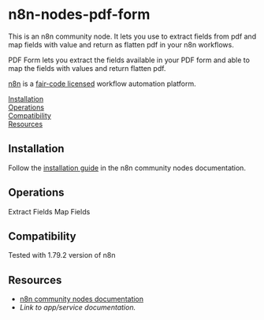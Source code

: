 # n8n-nodes-pdf-form

This is an n8n community node. It lets you use to extract fields from pdf and map fields with value and return as flatten pdf in your n8n workflows.

PDF Form lets you extract the fields available in your PDF form and able to map the fields with values and return flatten pdf.

[n8n](https://n8n.io/) is a [fair-code licensed](https://docs.n8n.io/reference/license/) workflow automation platform.

[Installation](#installation)  
[Operations](#operations)  
[Compatibility](#compatibility)  
[Resources](#resources)  

## Installation

Follow the [installation guide](https://docs.n8n.io/integrations/community-nodes/installation/) in the n8n community nodes documentation.

## Operations

Extract Fields
Map Fields

## Compatibility

Tested with 1.79.2 version of n8n

## Resources

* [n8n community nodes documentation](https://docs.n8n.io/integrations/community-nodes/)
* _Link to app/service documentation._



